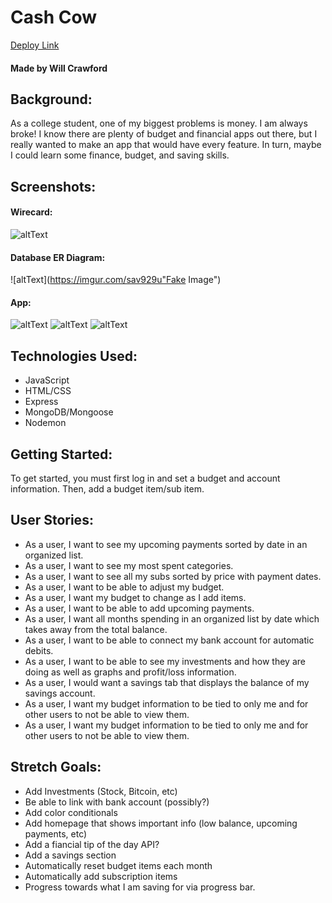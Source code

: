 # Cash Cow
[Deploy Link](https://www.google.com "Deploy Link")
#### Made by Will Crawford


## Background: 
As a college student, one of my biggest problems is money. I am always broke! I know there are plenty of budget and financial apps out there, but I really wanted to make an app that would have every feature. In turn, maybe I could learn some finance, budget, and saving skills. 

## Screenshots: 
#### Wirecard:
![altText](https://imgur.com/rxQpxgb "Fake Image")

#### Database ER Diagram:
![altText](https://imgur.com/sav929u"Fake Image")

#### App:
![altText](https://imgur.com/33PT60P "Fake Image")
![altText](https://imgur.com/ynoeZnC "Fake Image")
![altText](https://imgur.com/kOO4HXl "Fake Image")


## Technologies Used:
* JavaScript
* HTML/CSS
* Express
* MongoDB/Mongoose
* Nodemon


## Getting Started:
To get started, you must first log in and set a budget and account information. Then, add a budget item/sub item. 

## User Stories:
* As a user, I want to see my upcoming payments sorted by date in an organized list.
* As a user, I want to see my most spent categories.
* As a user, I want to see all my subs sorted by price with payment dates.
* As a user, I want to be able to adjust my budget.
* As a user, I want my budget to change as I add items.
* As a user, I want to be able to add upcoming payments.
* As a user, I want all months spending in an organized list by date which takes away from the total balance.
* As a user, I want to be able to connect my bank account for automatic debits.
* As a user, I want to be able to see my investments and how they are doing as well as graphs and profit/loss information.
* As a user, I would want a savings tab that displays the balance of my savings account.
* As a user, I want my budget information to be tied to only me and for other users to not be able to view them.
* As a user, I want my budget information to be tied to only me and for other users to not be able to view them.

## Stretch Goals:
* Add Investments (Stock, Bitcoin, etc)
* Be able to link with bank account (possibly?)
* Add color conditionals
* Add homepage that shows important info (low balance, upcoming payments, etc)
* Add a fiancial tip of the day API?
* Add a savings section
* Automatically reset budget items each month
* Automatically add subscription items
* Progress towards what I am saving for via progress bar.
